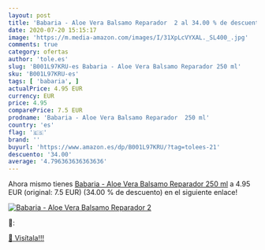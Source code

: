 ```yaml
---
layout: post
title: 'Babaria - Aloe Vera Balsamo Reparador  2 al 34.00 % de descuento'
date: 2020-07-20 15:15:17
image: 'https://m.media-amazon.com/images/I/31XpLcVYXAL._SL400_.jpg'
comments: true
category: ofertas
author: 'tole.es'
slug: 'B001L97KRU-es Babaria - Aloe Vera Balsamo Reparador 250 ml'
sku: 'B001L97KRU-es'
tags: [ 'babaria', ]
actualPrice: 4.95 EUR
currency: EUR
price: 4.95
comparePrice: 7.5 EUR
prodname: 'Babaria - Aloe Vera Balsamo Reparador  250 ml'
country: 'es'
flag: '🇪🇸'
brand: ''
buyurl: 'https://www.amazon.es/dp/B001L97KRU/?tag=tolees-21'
descuento: '34.00'
average: '4.796363636363636'
---
```


Ahora mismo tienes [Babaria - Aloe Vera Balsamo Reparador  250 ml](https://www.amazon.es/dp/B001L97KRU/?tag=tolees-21) a 4.95 EUR (original: 7.5 EUR) (34.00 %  de descuento) en el siguiente enlace!

[![Babaria - Aloe Vera Balsamo Reparador  2](https://m.media-amazon.com/images/I/31XpLcVYXAL._SL400_.jpg)](https://www.amazon.es/dp/B001L97KRU/?tag=tolees-21)

🔎:


[🛒 Visítala!!!](https://www.amazon.es/dp/B001L97KRU/?tag=tolees-21)
